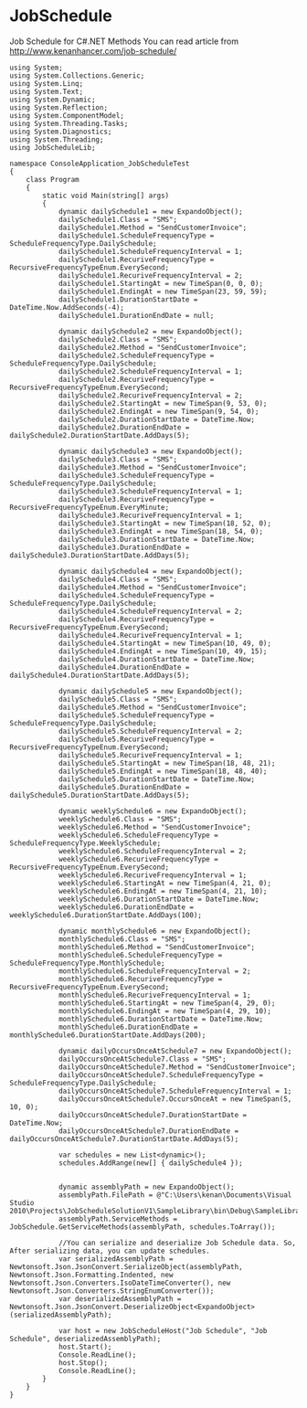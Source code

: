 JobSchedule
===========

Job Schedule for C#.NET Methods
You can read article from http://www.kenanhancer.com/job-schedule/

    using System;
    using System.Collections.Generic;
    using System.Linq;
    using System.Text;
    using System.Dynamic;
    using System.Reflection;
    using System.ComponentModel;
    using System.Threading.Tasks;
    using System.Diagnostics;
    using System.Threading;
    using JobScheduleLib;

    namespace ConsoleApplication_JobScheduleTest
    {
        class Program
        {
            static void Main(string[] args)
            {
                dynamic dailySchedule1 = new ExpandoObject();
                dailySchedule1.Class = "SMS";
                dailySchedule1.Method = "SendCustomerInvoice";
                dailySchedule1.ScheduleFrequencyType = ScheduleFrequencyType.DailySchedule;
                dailySchedule1.ScheduleFrequencyInterval = 1;
                dailySchedule1.RecuriveFrequencyType = RecursiveFrequencyTypeEnum.EverySecond;
                dailySchedule1.RecuriveFrequencyInterval = 2;
                dailySchedule1.StartingAt = new TimeSpan(0, 0, 0);
                dailySchedule1.EndingAt = new TimeSpan(23, 59, 59);
                dailySchedule1.DurationStartDate = DateTime.Now.AddSeconds(-4);
                dailySchedule1.DurationEndDate = null;

                dynamic dailySchedule2 = new ExpandoObject();
                dailySchedule2.Class = "SMS";
                dailySchedule2.Method = "SendCustomerInvoice";
                dailySchedule2.ScheduleFrequencyType = ScheduleFrequencyType.DailySchedule;
                dailySchedule2.ScheduleFrequencyInterval = 1;
                dailySchedule2.RecuriveFrequencyType = RecursiveFrequencyTypeEnum.EverySecond;
                dailySchedule2.RecuriveFrequencyInterval = 2;
                dailySchedule2.StartingAt = new TimeSpan(9, 53, 0);
                dailySchedule2.EndingAt = new TimeSpan(9, 54, 0);
                dailySchedule2.DurationStartDate = DateTime.Now;
                dailySchedule2.DurationEndDate = dailySchedule2.DurationStartDate.AddDays(5);

                dynamic dailySchedule3 = new ExpandoObject();
                dailySchedule3.Class = "SMS";
                dailySchedule3.Method = "SendCustomerInvoice";
                dailySchedule3.ScheduleFrequencyType = ScheduleFrequencyType.DailySchedule;
                dailySchedule3.ScheduleFrequencyInterval = 1;
                dailySchedule3.RecuriveFrequencyType = RecursiveFrequencyTypeEnum.EveryMinute;
                dailySchedule3.RecuriveFrequencyInterval = 1;
                dailySchedule3.StartingAt = new TimeSpan(18, 52, 0);
                dailySchedule3.EndingAt = new TimeSpan(18, 54, 0);
                dailySchedule3.DurationStartDate = DateTime.Now;
                dailySchedule3.DurationEndDate = dailySchedule3.DurationStartDate.AddDays(5);

                dynamic dailySchedule4 = new ExpandoObject();
                dailySchedule4.Class = "SMS";
                dailySchedule4.Method = "SendCustomerInvoice";
                dailySchedule4.ScheduleFrequencyType = ScheduleFrequencyType.DailySchedule;
                dailySchedule4.ScheduleFrequencyInterval = 2;
                dailySchedule4.RecuriveFrequencyType = RecursiveFrequencyTypeEnum.EverySecond;
                dailySchedule4.RecuriveFrequencyInterval = 1;
                dailySchedule4.StartingAt = new TimeSpan(10, 49, 0);
                dailySchedule4.EndingAt = new TimeSpan(10, 49, 15);
                dailySchedule4.DurationStartDate = DateTime.Now;
                dailySchedule4.DurationEndDate = dailySchedule4.DurationStartDate.AddDays(5);

                dynamic dailySchedule5 = new ExpandoObject();
                dailySchedule5.Class = "SMS";
                dailySchedule5.Method = "SendCustomerInvoice";
                dailySchedule5.ScheduleFrequencyType = ScheduleFrequencyType.DailySchedule;
                dailySchedule5.ScheduleFrequencyInterval = 2;
                dailySchedule5.RecuriveFrequencyType = RecursiveFrequencyTypeEnum.EverySecond;
                dailySchedule5.RecuriveFrequencyInterval = 1;
                dailySchedule5.StartingAt = new TimeSpan(18, 48, 21);
                dailySchedule5.EndingAt = new TimeSpan(18, 48, 40);
                dailySchedule5.DurationStartDate = DateTime.Now;
                dailySchedule5.DurationEndDate = dailySchedule5.DurationStartDate.AddDays(5);

                dynamic weeklySchedule6 = new ExpandoObject();
                weeklySchedule6.Class = "SMS";
                weeklySchedule6.Method = "SendCustomerInvoice";
                weeklySchedule6.ScheduleFrequencyType = ScheduleFrequencyType.WeeklySchedule;
                weeklySchedule6.ScheduleFrequencyInterval = 2;
                weeklySchedule6.RecuriveFrequencyType = RecursiveFrequencyTypeEnum.EverySecond;
                weeklySchedule6.RecuriveFrequencyInterval = 1;
                weeklySchedule6.StartingAt = new TimeSpan(4, 21, 0);
                weeklySchedule6.EndingAt = new TimeSpan(4, 21, 10);
                weeklySchedule6.DurationStartDate = DateTime.Now;
                weeklySchedule6.DurationEndDate = weeklySchedule6.DurationStartDate.AddDays(100);

                dynamic monthlySchedule6 = new ExpandoObject();
                monthlySchedule6.Class = "SMS";
                monthlySchedule6.Method = "SendCustomerInvoice";
                monthlySchedule6.ScheduleFrequencyType = ScheduleFrequencyType.MonthlySchedule;
                monthlySchedule6.ScheduleFrequencyInterval = 2;
                monthlySchedule6.RecuriveFrequencyType = RecursiveFrequencyTypeEnum.EverySecond;
                monthlySchedule6.RecuriveFrequencyInterval = 1;
                monthlySchedule6.StartingAt = new TimeSpan(4, 29, 0);
                monthlySchedule6.EndingAt = new TimeSpan(4, 29, 10);
                monthlySchedule6.DurationStartDate = DateTime.Now;
                monthlySchedule6.DurationEndDate = monthlySchedule6.DurationStartDate.AddDays(200);

                dynamic dailyOccursOnceAtSchedule7 = new ExpandoObject();
                dailyOccursOnceAtSchedule7.Class = "SMS";
                dailyOccursOnceAtSchedule7.Method = "SendCustomerInvoice";
                dailyOccursOnceAtSchedule7.ScheduleFrequencyType = ScheduleFrequencyType.DailySchedule;
                dailyOccursOnceAtSchedule7.ScheduleFrequencyInterval = 1;
                dailyOccursOnceAtSchedule7.OccursOnceAt = new TimeSpan(5, 10, 0);
                dailyOccursOnceAtSchedule7.DurationStartDate = DateTime.Now;
                dailyOccursOnceAtSchedule7.DurationEndDate = dailyOccursOnceAtSchedule7.DurationStartDate.AddDays(5);

                var schedules = new List<dynamic>();
                schedules.AddRange(new[] { dailySchedule4 });


                dynamic assemblyPath = new ExpandoObject();
                assemblyPath.FilePath = @"C:\Users\kenan\Documents\Visual Studio 2010\Projects\JobScheduleSolutionV1\SampleLibrary\bin\Debug\SampleLibrary.dll";
                assemblyPath.ServiceMethods = JobSchedule.GetServiceMethods(assemblyPath, schedules.ToArray());

                //You can serialize and deserialize Job Schedule data. So, After serializing data, you can update schedules.
                var serializedAssemblyPath = Newtonsoft.Json.JsonConvert.SerializeObject(assemblyPath, Newtonsoft.Json.Formatting.Indented, new Newtonsoft.Json.Converters.IsoDateTimeConverter(), new Newtonsoft.Json.Converters.StringEnumConverter());
                var deserializedAssemblyPath = Newtonsoft.Json.JsonConvert.DeserializeObject<ExpandoObject>(serializedAssemblyPath);

                var host = new JobScheduleHost("Job Schedule", "Job Schedule", deserializedAssemblyPath);
                host.Start();
                Console.ReadLine();
                host.Stop();
                Console.ReadLine();
            }
        }
    }